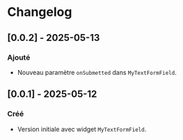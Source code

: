 # Changelog

## [0.0.2] - 2025-05-13
### Ajouté
- Nouveau paramètre `onSubmetted` dans `MyTextFormField`.

## [0.0.1] - 2025-05-12
### Créé
- Version initiale avec widget `MyTextFormField`.

